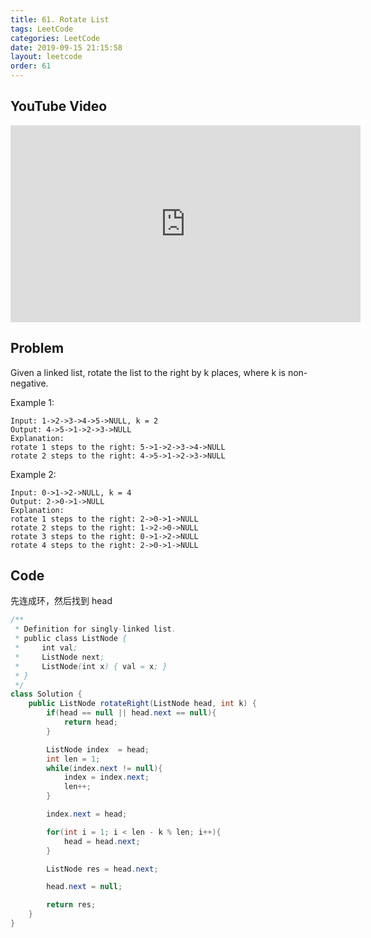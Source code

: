 ```yaml
---
title: 61. Rotate List
tags: LeetCode
categories: LeetCode
date: 2019-09-15 21:15:58
layout: leetcode
order: 61
---
```


## YouTube Video

<iframe width="560" height="315" src="https://www.youtube.com/embed/CABz3Nd64KQ" frameborder="0" allow="accelerometer; autoplay; encrypted-media; gyroscope; picture-in-picture" allowfullscreen></iframe>

## Problem

Given a linked list, rotate the list to the right by k places, where k is non-negative.

Example 1:

```
Input: 1->2->3->4->5->NULL, k = 2
Output: 4->5->1->2->3->NULL
Explanation:
rotate 1 steps to the right: 5->1->2->3->4->NULL
rotate 2 steps to the right: 4->5->1->2->3->NULL
```

Example 2:

```
Input: 0->1->2->NULL, k = 4
Output: 2->0->1->NULL
Explanation:
rotate 1 steps to the right: 2->0->1->NULL
rotate 2 steps to the right: 1->2->0->NULL
rotate 3 steps to the right: 0->1->2->NULL
rotate 4 steps to the right: 2->0->1->NULL
```

## Code

先连成环，然后找到 head

```java
/**
 * Definition for singly-linked list.
 * public class ListNode {
 *     int val;
 *     ListNode next;
 *     ListNode(int x) { val = x; }
 * }
 */
class Solution {
    public ListNode rotateRight(ListNode head, int k) {
        if(head == null || head.next == null){
            return head;
        }

        ListNode index  = head;
        int len = 1;
        while(index.next != null){
            index = index.next;
            len++;
        }

        index.next = head;

        for(int i = 1; i < len - k % len; i++){
            head = head.next;
        }

        ListNode res = head.next;

        head.next = null;

        return res;
    }
}
```
